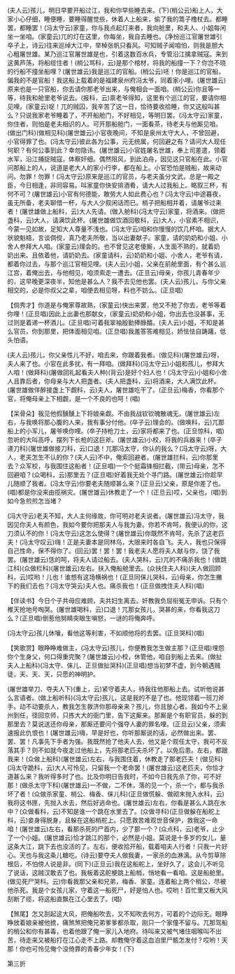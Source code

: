 <!-- { "loadSidebar": true } -->
(夫人云)孩儿，明日早要开船过江，我和你早些睡去来。(下)(梢公云)船上人，大家小心仔细，睡便睡，要睡得醒觉些，休着人上船来，偷了我的篙子橹杖去。都睡罢，都睡罢！(冯太守云)家童，你与我点起灯来者，我向舱里，和夫人、小姐每闲坐一坐咱。(家童云)兀的灯在这里，你每坐，我自去睡也。(净扮巡江官屠世雄引卒子上，诗云)往来巡绰大江中，举棹张帆只看风。可知贼子闻咱怕，则我是胆大心粗屠世雄。某乃巡江官屠世雄是也，引着这数百水兵，专管沿江擒拿贼寇。来到这黄芦荡，将船缆住者！(梢公骂科，云)是那个棺材，将我的船撞一下？你岂不晓的行船不撞坐船哩？(屠世雄云)我是巡江的官船。(梢公云)呸！你是巡江的官船，偏我的不是官船！我这船上载着的是福建泉州府冯太爷，同着家小哩。(屠世雄云)原来也是一只官船，你去请你那老爷出来，与俺相会一面咱。(梢公云)你且等一等，待我和舱里老爷说去。(报科，云)禀老爷得知，这里有个巡江的官，要请你相见哩。(家童云)哫！兀的贼囚，我辛苦了这一日，恰待要收拾睡，你又这般叫甚么？只说我家老爷睡着了，不开船舱门，不好相见，等明日罢。(冯太守云)家童，你住者，则怕是老夫相识的人。可开那船舱门，一面看茶，待老夫与他厮见咱。(做出门科)(做相见科)(屠世雄云)小官夜晚间，不知是泉州太守大人，不曾回避，小官得罪了也。(冯太守云)彼此各为公事，元无统属，何回避之有？请问大人现任何职？有何公事到此？幸勿隐讳。(屠世雄云)小官姓屠名世雄，奉上司差遣，领着水军，沿江捕捉贼寇，体察奸细。偶然阻风，到此泊舟，因见这只官船在此。小官问那船上的人，说道是老大人的家小行李，都在船上。小官恐怕是贼船，故来动问。勿罪！勿罪！(冯太守云)原来是巡江的官员，与老夫虽分文武，总是一殿之臣，今日相逢，非同容易。叫家童你快安排酒肴，请大人过我船上。略叙三杯，有何不可？(屠世雄云)小官有何德能，敢劳大人如此费心也？(冯太守云)中途暮夜，虽无所备，老夫聊借一杯，与大人少叙闲话而已。梢子把船相并着，请屠爷过来者！(屠世雄做上船科，云)大人先请。(做入舱科)(冯太守云)家童，将酒来。(做把盏科，云)大人，请满饮此杯。(屠世雄做饮酒回敬科，云)大人，小官素不相识，今蒙一见如故，足知大人尊量不浅也。(冯太守云)咱和你慢慢的饮几杯咱。据大人状貌魁梧，言谈倜傥，真乃老夫所敬，当以出妻献子。家童，请的奶奶和小姐、小舍人参拜大人咱。(家童云)理会的。也不曾见这老傻厮，人生面不熟的，就着奶
奶出来。且依着他，请奶奶去。(家童请科，云)奶奶和小姐、小舍人，老爷有请，都着你过去，与那个巡江官相见哩。(夫人云)小姐，父亲在前舱里面，有个甚么巡江宫，着俺出去，与他相见，咱须索走一遭去。(正旦云)母亲，你孩儿青春年少的，这早晚更深夜半，知他是甚么人？我不去见他也罢。(夫人云)孩儿，与你父亲相交的，必是你叔父之辈，咱便去相见呀，料也不妨么。(正旦唱)

【倘秀才】你道是与俺家尊故熟，(家童云)快出来罢，他又不抢了你去，老爷等着你哩！(正旦唱)因此上出妻也那献女，(家童云)奶奶和小姐，你出去也没甚事，无过则是着递一杯酒儿。(正旦唱)可着我翠袖殷勤捧醁醑。(夫人云)小姐，不知是甚么官员，你到那里，把体面相见咱。(正旦唱)我羞答答难相见，娇怯怯自踌躇，低头怕语。

(夫人云)孩儿，你父亲性儿不好，咱去来，你跟着我者。(做见科)(屠世雄云)呀，夫人来了也。小官在此多扰，有一拜咱。(做拜科)(冯太守云)小姐和孩儿，参拜大人咱！(做拜科)(屠做回礼起看夫人种)(背云)是好个妇人也！(冯太守云)小姐和小舍人且靠后者，你母亲与大人把盏者。(夫人把盏科，云)将酒来，大人满饮此杯。(屠世雄做佯醉接盏上下觑科，云)夫人，屠世雄吃干了。(正旦云)梅香，你看那个官，将俺母亲上下相觑，是一个不良的也呵！(唱)

【呆骨朵】我见他假醺醺上下将娘亲觑。不由我战钦钦魄散魂无。(屠世雄云)左右，与我唤将那心腹的人来，我有事分付他。(卒子云)理会的。(做唤科，云)兀那船上的小军儿，屠爷唤你哩。(卒子持枪刀土，云)家将都来了也。(正旦惊科，唱)忽听的大叫高呼，摆列下长枪的这巨斧。(屠世雄云)小校，将我的兵器来！(卒子递刀科)(屠世雄做接刀科，云)口退！兀那冯太守，你认的我么？(冯太守云)呀，大人，老夫怎生不认的你？(夫人云)不中，俺索回避者。(屠世雄拦科，云)你那里去？众军校，与我围住这船者！(正旦唱)一个个挺霜锋相拦截，(带云)母亲，怎不回避咱？(众喝科，云)那里去？(正旦唱)好着我无处个寻门路。(屠世雄云)你趁早儿随顺了我者。(冯太守云)你要老夫随顺甚么来？(正旦云)父亲，原是你差了也。(唱)都是你没来由揽祸灾。(屠世雄云)休教走了一个！(正旦云)哎，父亲也，(唱)到如今急煎煎怎当堵？

(冯大守云)老夫不知，大人主何缘故，你可明对老夫说者。(屠世雄云)冯太守，我因见你夫人有颜色，我如今要你把那夫人与我为妻。你若不肯呵，我便认的你，这刀须认不的你！(冯太守云)这怎么使得？(屠世雄云)你既然不肯呵，先杀了这老匹夫！(冯太守叹云)嗨！正是夫妻本是同林乌，大限来时各自飞。夫人，我也只保得自己性命，保不得你了。(回云)罢！罢！罢！我老夫人愿将夫人献与你，饶了我罢。(屠世雄云)恁的呵，将夫人请过船去。(夫人哭科，云)兀的不痛杀我也！(做跳江科)(众做栏科)(屠世雄云)左右。扶入俺船舱里去。(众扶住夫人科)(夫人做回顾科，云)哎哟！儿也！谁想有这场横祸也！(正旦同俫儿哭科，云)母亲，你怎生撇下的我们去也？(冯太守哭云)夫人也。痛杀我也！(正旦做拽住夫人科)(唱)

【伴读书】今日个子共母应难顾，夫共妇生离去。奸教我负屈衔冤无申诉。只有个椎天抢地号啕哭。(屠世雄喝科，云)口退！兀那女孩儿，哭甚的来，你看我这刀么？(正旦唱)倒惹他努睛突眼生嗔怒，一谜的将俺奔呼。

(冯太守云)孩儿休嚷，看他这等利害，不如顺他将的去罢。(正旦哭科)(唱)

【笑歌赏】眼睁睁难做主，(冯太守云)孩儿，你便教我怎生做主那？(正旦唱)埋怨你个生身父，何口得重完聚？(屠世雄云)小校，休管他，咱自到船上去来。(做扯夫人上船科)(冯太守、俫儿、正旦做扯哭科)(正旦唱)想当初梦不虚，到今朝遇贼徒，天、天、天，只愿的神明护。

(屠世雄举刀、夺夫人下)(重上，云)紧守着夫人，待我往他那船上去。试听他说甚么言语者。(做上船听科)(冯太守云)孩儿，这是我的不是了也。他现领着一班刀斧手。动不动要杀人，教我怎生救济你那母亲来？孩儿，你且放心者。我如今不上泉州到任，径回京师，只拣大大的衙门里，告下这厮来。那厮是个有职官员，躲的到那里去？莫说送还你母亲，那厮还要问个强夺人妻的罪名哩。(正旦云)父亲，须索速报此仇恨也！(屠世雄云)嗨，早是好也，你听那厮说的话，必然做出来。罢、罢、罢！凡事先下手者为强。我既然抢了他夫人去，他又是个观任太守，我可不反落其手？则不如就今夜走过他船上，先将那老匹夫杀坏了。以免后患。左右，都跟我来！(众做上船科)(屠世雄云)左右，与我围住着，休教走了那老匹夫！(做见科)(冯太守跪科，云)大人可怜见，只留我一个老命罢！(屠世雄云)这老匹夫，你恰才道甚么来？我听得多时了也。比及你明日告我时，不如今日我先杀了你，可不好那！(做杀太守下科)(屠世雄云)一不做，二不休，落的见一个，杀一个，都与我杀坏了者！(众做杀家童、梢公、梅香、俫儿科)(正旦做慌躲、做砌末抛入水科，云)我将这书匣，先抛入水去，然后好逃命也。(屠世雄云)左右，你看是甚么人跳在水中？(众做看科，云)不知是谁一个跳在水里去了。(众做寻科)(正旦做躲在船舵上科，云)妾身得脱身，且躲在这船梢舵上。只愿救苦难观世音保护，救我这一命咱！(屠世雄云)左右，看那杀死的尸首内，少了那一个？(众点科，云)老爷，止少了一个小姐。(屠世雄云)恰才跳江的那个，必然是小姐。莫说是十多岁的女儿，量这条大江，跳下去也没活的了。左右，便收拾开船，载着咱夫人行者！只我一片好心。天也与我这条儿糖吃。(诗云)要夺夫人做我妻，一家杀的血淋漓。从今剪草除根后，不怕傍人说是非。(同下)(正旦云)我在这船舵上，坐好久了，这会儿不听见了说话，这贼汉敢去了也。我板着这舵梗跳上船梢，悄地看一看咱。这是船舱里。(做见死尸哭科。云)你看我那父亲和兄弟，梅香、家童。连着船上两个梢公，尽被他杀死。我是个女孩儿家，守着这一船死尸，好是怕人也。哎哟！百忙里又板大风刮断了缆，将这船直飘在江心里去了。(唱)

【煞尾】怎又刮起这大风，把俺船吹去，又不知吹去何方，可着的个边际无。眼睁睁放着娘亲被他掳，痛煞煞把俺兄弟爹爹都杀取，刚只一个家僮不留与。兀那驾船的梢公和你有甚毒，也着他跟了俺一家儿入地府。待叫来又被气堵住咽喉叫不出苦，待走来又被船打在江心走不上路。却教俺守着这血泊里尸骸怎发付？哎哟！天那！你也可怜见俺个没倚靠的青春少年女！(下)


第三折

